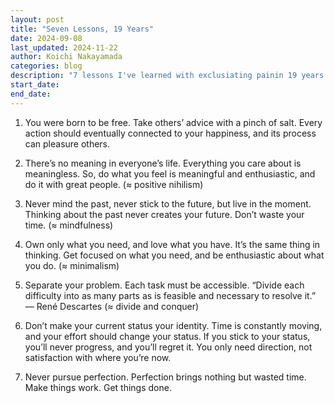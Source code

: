 ```yaml
---
layout: post
title: "Seven Lessons, 19 Years"
date: 2024-09-08
last_updated: 2024-11-22
author: Koichi Nakayamada
categories: blog
description: "7 lessons I've learned with exclusiating painin 19 years of my life"
start_date: 
end_date: 
---
```


1. You were born to be free. Take others’ advice with a pinch of salt. Every action should eventually connected to your happiness, and its process can pleasure others.

2. There’s no meaning in everyone’s life. Everything you care about is meaningless. So, do what you feel is meaningful and enthusiastic, and do it with great people. (≈ positive nihilism)

3. Never mind the past, never stick to the future, but live in the moment. Thinking about the past never creates your future. Don’t waste your time. (≈ mindfulness)

4. Own only what you need, and love what you have. It’s the same thing in thinking. Get focused on what you need, and be enthusiastic about what you do. (≈ minimalism)

5. Separate your problem. Each task must be accessible. “Divide each difficulty into as many parts as is feasible and necessary to resolve it.” — René Descartes (≈ divide and conquer)

6. Don’t make your current status your identity. Time is constantly moving, and your effort should change your status. If you stick to your status, you’ll never progress, and you’ll regret it. You only need direction, not satisfaction with where you’re now.

7. Never pursue perfection. Perfection brings nothing but wasted time. Make things work. Get things done.